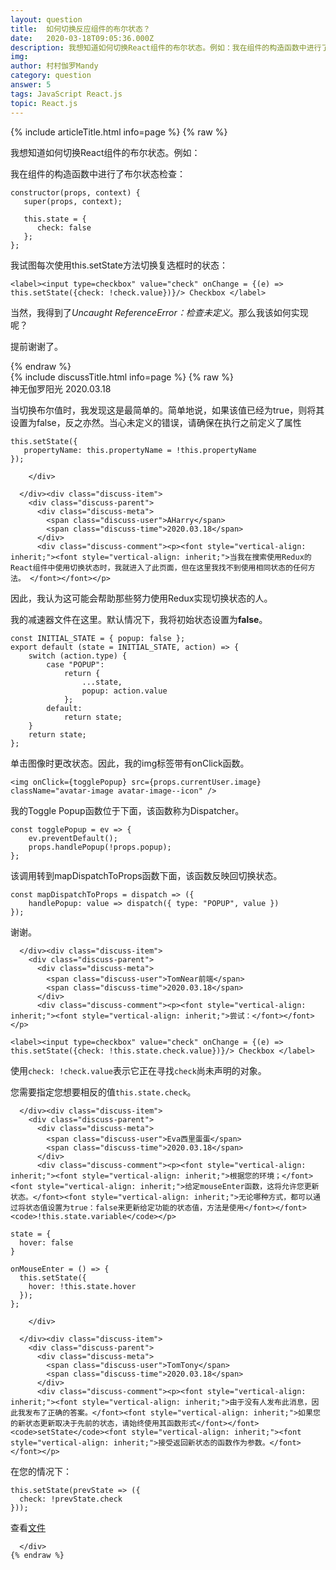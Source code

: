```yaml
---
layout: question
title:  如何切换反应组件的布尔状态？
date:   2020-03-18T09:05:36.000Z
description: 我想知道如何切换React组件的布尔状态。例如：我在组件的构造函数中进行了布尔状态检查：constructor(props, context) {...
img: 
author: 村村伽罗Mandy
category: question
answer: 5
tags: JavaScript React.js
topic: React.js
---
```

<div class="article-root">
  <div class="article">
    {% include articleTitle.html info=page %}
    {% raw %}
    <div class="article-content"><p><font style="vertical-align: inherit;"><font style="vertical-align: inherit;">我想知道如何切换React组件的布尔状态。</font><font style="vertical-align: inherit;">例如：</font></font></p>

<p><font style="vertical-align: inherit;"><font style="vertical-align: inherit;">我在组件的构造函数中进行了布尔状态检查：</font></font></p>

<pre><code>constructor(props, context) { <font></font>
   super(props, context);<font></font>
<font></font>
   this.state = {<font></font>
      check: false<font></font>
   };<font></font>
};<font></font>
</code></pre>

<p><font style="vertical-align: inherit;"><font style="vertical-align: inherit;">我试图每次使用this.setState方法切换复选框时的状态： </font></font></p>

<pre><code>&lt;label&gt;&lt;input type=checkbox" value="check" onChange = {(e) =&gt; this.setState({check: !check.value})}/&gt; Checkbox &lt;/label&gt;
</code></pre>

<p><font style="vertical-align: inherit;"><font style="vertical-align: inherit;">当然，我得到了</font></font><em><font style="vertical-align: inherit;"><font style="vertical-align: inherit;">Uncaught ReferenceError：检查未定义</font></font></em><font style="vertical-align: inherit;"><font style="vertical-align: inherit;">。</font><font style="vertical-align: inherit;">那么我该如何实现呢？</font></font></p>

<p><font style="vertical-align: inherit;"><font style="vertical-align: inherit;">提前谢谢了。</font></font></p></div>
    {% endraw %}
  </div>

  <div class="discuss-wrapper">
    {% include discussTitle.html info=page %}
    {% raw %}
    <div class="discuss-item">
        <div class="discuss-parent">
          <div class="discuss-meta">
            <span class="discuss-user">神无伽罗阳光</span>
            <span class="discuss-time">2020.03.18</span>
          </div>
          <div class="discuss-comment"><p><font style="vertical-align: inherit;"><font style="vertical-align: inherit;">当切换布尔值时，我发现这是最简单的。</font><font style="vertical-align: inherit;">简单地说，如果该值已经为true，则将其设置为false，反之亦然。</font><font style="vertical-align: inherit;">当心未定义的错误，请确保在执行之前定义了属性</font></font></p>

<pre><code>this.setState({<font></font>
   propertyName: this.propertyName = !this.propertyName<font></font>
});<font></font>
</code></pre></div>
        </div>
        
      </div><div class="discuss-item">
        <div class="discuss-parent">
          <div class="discuss-meta">
            <span class="discuss-user">AHarry</span>
            <span class="discuss-time">2020.03.18</span>
          </div>
          <div class="discuss-comment"><p><font style="vertical-align: inherit;"><font style="vertical-align: inherit;">当我在搜索使用Redux的React组件中使用切换状态时，我就进入了此页面，但在这里我找不到使用相同状态的任何方法。 </font></font></p>

<p><font style="vertical-align: inherit;"><font style="vertical-align: inherit;">因此，我认为这可能会帮助那些努力使用Redux实现切换状态的人。</font></font></p>

<p><font style="vertical-align: inherit;"><font style="vertical-align: inherit;">我的减速器文件在这里。</font><font style="vertical-align: inherit;">默认情况下，</font><font style="vertical-align: inherit;">我将初始状态设置为</font></font><strong><font style="vertical-align: inherit;"><font style="vertical-align: inherit;">false</font></font></strong><font style="vertical-align: inherit;"><font style="vertical-align: inherit;">。</font></font></p>

<pre><code>const INITIAL_STATE = { popup: false };<font></font>
export default (state = INITIAL_STATE, action) =&gt; {<font></font>
    switch (action.type) {<font></font>
        case "POPUP":<font></font>
            return {<font></font>
                ...state,<font></font>
                popup: action.value<font></font>
            };<font></font>
        default:<font></font>
            return state;<font></font>
    }<font></font>
    return state;<font></font>
};<font></font>
</code></pre>

<p><font style="vertical-align: inherit;"><font style="vertical-align: inherit;">单击图像时更改状态。</font><font style="vertical-align: inherit;">因此，我的img标签带有onClick函数。</font></font></p>

<pre><code>&lt;img onClick={togglePopup} src={props.currentUser.image} className="avatar-image avatar-image--icon" /&gt;
</code></pre>

<p><font style="vertical-align: inherit;"><font style="vertical-align: inherit;">我的Toggle Popup函数位于下面，该函数称为Dispatcher。</font></font></p>

<pre><code>const togglePopup = ev =&gt; {<font></font>
    ev.preventDefault();<font></font>
    props.handlePopup(!props.popup);<font></font>
};<font></font>
</code></pre>

<p><font style="vertical-align: inherit;"><font style="vertical-align: inherit;">该调用转到mapDispatchToProps函数下面，该函数反映回切换状态。</font></font></p>

<pre><code>const mapDispatchToProps = dispatch =&gt; ({<font></font>
    handlePopup: value =&gt; dispatch({ type: "POPUP", value })<font></font>
});<font></font>
</code></pre>

<p><font style="vertical-align: inherit;"><font style="vertical-align: inherit;">谢谢。</font></font></p></div>
        </div>
        
      </div><div class="discuss-item">
        <div class="discuss-parent">
          <div class="discuss-meta">
            <span class="discuss-user">TomNear前端</span>
            <span class="discuss-time">2020.03.18</span>
          </div>
          <div class="discuss-comment"><p><font style="vertical-align: inherit;"><font style="vertical-align: inherit;">尝试：</font></font></p>

<pre><code>&lt;label&gt;&lt;input type=checkbox" value="check" onChange = {(e) =&gt; this.setState({check: !this.state.check.value})}/&gt; Checkbox &lt;/label&gt;
</code></pre>

<p><font style="vertical-align: inherit;"><font style="vertical-align: inherit;">使用</font></font><code>check: !check.value</code><font style="vertical-align: inherit;"><font style="vertical-align: inherit;">表示它正在寻找</font></font><code>check</code><font style="vertical-align: inherit;"><font style="vertical-align: inherit;">尚未声明</font><font style="vertical-align: inherit;">的</font><font style="vertical-align: inherit;">对象。</font></font></p>

<p><font style="vertical-align: inherit;"><font style="vertical-align: inherit;">您需要指定您想要相反的值</font></font><code>this.state.check</code><font style="vertical-align: inherit;"><font style="vertical-align: inherit;">。</font></font></p></div>
        </div>
        
      </div><div class="discuss-item">
        <div class="discuss-parent">
          <div class="discuss-meta">
            <span class="discuss-user">Eva西里蛋蛋</span>
            <span class="discuss-time">2020.03.18</span>
          </div>
          <div class="discuss-comment"><p><font style="vertical-align: inherit;"><font style="vertical-align: inherit;">根据您的环境；</font><font style="vertical-align: inherit;">给定mouseEnter函数，这将允许您更新状态。</font><font style="vertical-align: inherit;">无论哪种方式，都可以通过将状态值设置为true：false来更新给定功能的状态值，方法是使用</font></font><code>!this.state.variable</code></p>

<pre><code>state = {<font></font>
  hover: false<font></font>
}<font></font>
<font></font>
onMouseEnter = () =&gt; {<font></font>
  this.setState({<font></font>
    hover: !this.state.hover<font></font>
  });<font></font>
};<font></font>
</code></pre></div>
        </div>
        
      </div><div class="discuss-item">
        <div class="discuss-parent">
          <div class="discuss-meta">
            <span class="discuss-user">TomTony</span>
            <span class="discuss-time">2020.03.18</span>
          </div>
          <div class="discuss-comment"><p><font style="vertical-align: inherit;"><font style="vertical-align: inherit;">由于没有人发布此消息，因此我发布了正确的答案。</font><font style="vertical-align: inherit;">如果您的新状态更新取决于先前的状态，请始终使用其函数形式</font></font><code>setState</code><font style="vertical-align: inherit;"><font style="vertical-align: inherit;">接受返回新状态的函数作为参数。</font></font></p>

<p><font style="vertical-align: inherit;"><font style="vertical-align: inherit;">在您的情况下：</font></font></p>

<pre><code>this.setState(prevState =&gt; ({<font></font>
  check: !prevState.check<font></font>
}));<font></font>
</code></pre>

<p><font style="vertical-align: inherit;"><font style="vertical-align: inherit;">查看</font></font><a href="https://reactjs.org/docs/state-and-lifecycle.html#state-updates-may-be-asynchronous" rel="noreferrer"><font style="vertical-align: inherit;"><font style="vertical-align: inherit;">文件</font></font></a></p></div>
        </div>
        
      </div>
    {% endraw %}
  </div>
<div>
